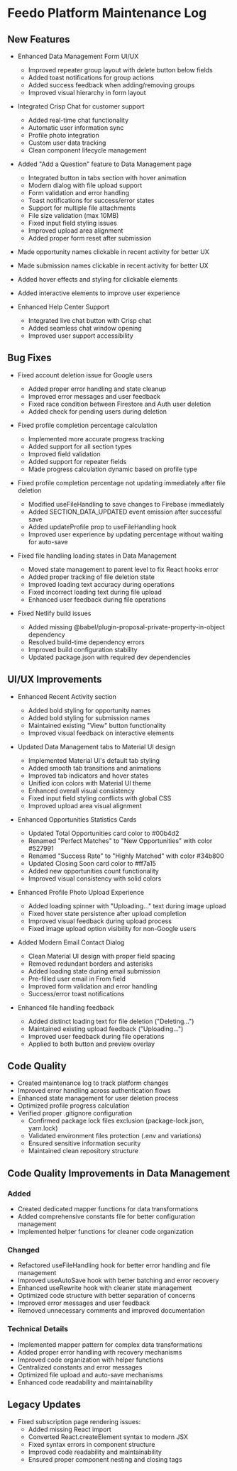# Feedo Platform Maintenance Log

## New Features
- Enhanced Data Management Form UI/UX
  - Improved repeater group layout with delete button below fields
  - Added toast notifications for group actions
  - Added success feedback when adding/removing groups
  - Improved visual hierarchy in form layout

- Integrated Crisp Chat for customer support
  - Added real-time chat functionality
  - Automatic user information sync
  - Profile photo integration
  - Custom user data tracking
  - Clean component lifecycle management

- Added "Add a Question" feature to Data Management page
  - Integrated button in tabs section with hover animation
  - Modern dialog with file upload support
  - Form validation and error handling
  - Toast notifications for success/error states
  - Support for multiple file attachments
  - File size validation (max 10MB)
  - Fixed input field styling issues
  - Improved upload area alignment
  - Added proper form reset after submission

- Made opportunity names clickable in recent activity for better UX
- Made submission names clickable in recent activity for better UX
- Added hover effects and styling for clickable elements
- Added interactive elements to improve user experience

- Enhanced Help Center Support
  - Integrated live chat button with Crisp chat
  - Added seamless chat window opening
  - Improved user support accessibility

## Bug Fixes
- Fixed account deletion issue for Google users
  - Added proper error handling and state cleanup
  - Improved error messages and user feedback
  - Fixed race condition between Firestore and Auth user deletion
  - Added check for pending users during deletion

- Fixed profile completion percentage calculation
  - Implemented more accurate progress tracking
  - Added support for all section types
  - Improved field validation
  - Added support for repeater fields
  - Made progress calculation dynamic based on profile type

- Fixed profile completion percentage not updating immediately after file deletion
  - Modified useFileHandling to save changes to Firebase immediately
  - Added SECTION_DATA_UPDATED event emission after successful save
  - Added updateProfile prop to useFileHandling hook
  - Improved user experience by updating percentage without waiting for auto-save

- Fixed file handling loading states in Data Management
  - Moved state management to parent level to fix React hooks error
  - Added proper tracking of file deletion state
  - Improved loading text accuracy during operations
  - Fixed incorrect loading text during file upload
  - Enhanced user feedback during file operations

- Fixed Netlify build issues
  - Added missing @babel/plugin-proposal-private-property-in-object dependency
  - Resolved build-time dependency errors
  - Improved build configuration stability
  - Updated package.json with required dev dependencies

## UI/UX Improvements
- Enhanced Recent Activity section
  - Added bold styling for opportunity names
  - Added bold styling for submission names
  - Maintained existing "View" button functionality
  - Improved visual feedback on interactive elements

- Updated Data Management tabs to Material UI design
  - Implemented Material UI's default tab styling
  - Added smooth tab transitions and animations
  - Improved tab indicators and hover states
  - Unified icon colors with Material UI theme
  - Enhanced overall visual consistency
  - Fixed input field styling conflicts with global CSS
  - Improved upload area visual alignment

- Enhanced Opportunities Statistics Cards
  - Updated Total Opportunities card color to #00b4d2
  - Renamed "Perfect Matches" to "New Opportunities" with color #527991
  - Renamed "Success Rate" to "Highly Matched" with color #34b800
  - Updated Closing Soon card color to #ff7a15
  - Added new opportunities count functionality
  - Improved visual consistency with solid colors

- Enhanced Profile Photo Upload Experience
  - Added loading spinner with "Uploading..." text during image upload
  - Fixed hover state persistence after upload completion
  - Improved visual feedback during upload process
  - Fixed image upload option visibility for non-Google users

- Added Modern Email Contact Dialog
  - Clean Material UI design with proper field spacing
  - Removed redundant borders and asterisks
  - Added loading state during email submission
  - Pre-filled user email in From field
  - Improved form validation and error handling
  - Success/error toast notifications

- Enhanced file handling feedback
  - Added distinct loading text for file deletion ("Deleting...")
  - Maintained existing upload feedback ("Uploading...")
  - Improved user feedback during file operations
  - Applied to both button and preview overlay

## Code Quality
- Created maintenance log to track platform changes
- Improved error handling across authentication flows
- Enhanced state management for user deletion process
- Optimized profile progress calculation
- Verified proper .gitignore configuration
  - Confirmed package lock files exclusion (package-lock.json, yarn.lock)
  - Validated environment files protection (.env and variations)
  - Ensured sensitive information security
  - Maintained clean repository structure

## Code Quality Improvements in Data Management
### Added
- Created dedicated mapper functions for data transformations
- Added comprehensive constants file for better configuration management
- Implemented helper functions for cleaner code organization

### Changed
- Refactored useFileHandling hook for better error handling and file management
- Improved useAutoSave hook with better batching and error recovery
- Enhanced useRewrite hook with cleaner state management
- Optimized code structure with better separation of concerns
- Improved error messages and user feedback
- Removed unnecessary comments and improved documentation

### Technical Details
- Implemented mapper pattern for complex data transformations
- Added proper error handling with recovery mechanisms
- Improved code organization with helper functions
- Centralized constants and error messages
- Optimized file upload and auto-save mechanisms
- Enhanced code readability and maintainability

## Legacy Updates
- Fixed subscription page rendering issues:
  - Added missing React import
  - Converted React.createElement syntax to modern JSX
  - Fixed syntax errors in component structure
  - Improved code readability and maintainability
  - Ensured proper component nesting and closing tags